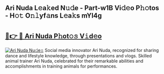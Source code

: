 ## Ari Nuda L𝚎a𝚔ed N𝚞𝚍e - Part-w1B Vi𝚍𝚎o P𝚑𝚘tos - H𝚘𝚝 O𝚗𝚕yf𝚊ns L𝚎a𝚔s mYl4g

# <h2><a href="http://kf4koyl.oniu.top/?m=Ari+Nuda">🔗👉 🔴 Ari Nuda P𝚑ot𝚘𝚜 V𝚒d𝚎o</a></h2>

[![Ari Nuda Nu𝚍e𝚜](https://i.imgur.com/0qMVB7G.gif)](http://kf4koyl.oniu.top/?m=Ari+Nuda)
Social media innovator Ari Nuda, recognized for sharing dance and lifestyle knowledge, through presentations and vlogs. Skilled animal trainer Ari Nuda, celebrated for their remarkable abilities and accomplishments in training animals for performances.  
